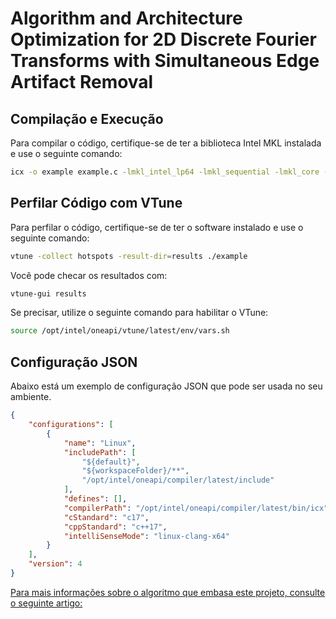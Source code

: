 # Algorithm and Architecture Optimization for 2D Discrete Fourier Transforms with Simultaneous Edge Artifact Removal

## Compilação e Execução

Para compilar o código, certifique-se de ter a biblioteca Intel MKL instalada e use o seguinte comando:

```bash
icx -o example example.c -lmkl_intel_lp64 -lmkl_sequential -lmkl_core -lpthread -lm -ldl -qopenmp
```

## Perfilar Código com VTune

Para perfilar o código, certifique-se de ter o software instalado e use o seguinte comando:

```bash
vtune -collect hotspots -result-dir=results ./example
```

Você pode checar os resultados com:

```bash
vtune-gui results
```

Se precisar, utilize o seguinte comando para habilitar o VTune:

```bash
source /opt/intel/oneapi/vtune/latest/env/vars.sh
```


## Configuração JSON

Abaixo está um exemplo de configuração JSON que pode ser usada no seu ambiente.

```json
{
    "configurations": [
        {
            "name": "Linux",
            "includePath": [
                "${default}",
                "${workspaceFolder}/**",
                "/opt/intel/oneapi/compiler/latest/include"
            ],
            "defines": [],
            "compilerPath": "/opt/intel/oneapi/compiler/latest/bin/icx",
            "cStandard": "c17",
            "cppStandard": "c++17",
            "intelliSenseMode": "linux-clang-x64"
        }
    ],
    "version": 4
}
```

[Para mais informações sobre o algoritmo que embasa este projeto, consulte o seguinte artigo:](https://onlinelibrary.wiley.com/doi/10.1155/2018/1403181)
